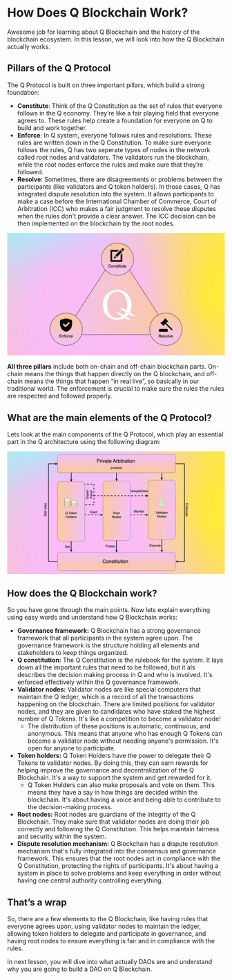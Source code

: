 # How Does Q Blockchain Work?

Awesome job for learning about Q Blockchain and the history of the blockchain ecosystem. In this lesson, we will look into how the Q Blockchain actually works.

## Pillars of the Q Protocol

The Q Protocol is built on three important pillars, which build a strong foundation:

- **Constitute**: Think of the Q Constitution as the set of rules that everyone follows in the Q economy. They’re like a fair playing field that everyone agrees to. These rules help create a foundation for everyone on Q to build and work together.
- **Enforce**: In Q system, everyone follows rules and resolutions. These rules are  written down in the Q Constitution. To make sure everyone follows the rules, Q has two seperate types of nodes in the network called root nodes and validators. The validators run the blockchain, while the root nodes enforce the rules and make sure that they’re followed.
- **Resolve**: Sometimes, there are disagreements or problems between the participants (like validators and Q token holders). In those cases, Q has integrated dispute resolution into the system. It allows participants to make a case before the International Chamber of Commerce, Court of Arbitration (ICC) who makes a fair judgment to resolve these disputes when the rules don't provide a clear answer. The ICC decision can be then implemented on the blockchain by the root nodes.
    
![Frame 3560364 (5).jpg](https://raw.githubusercontent.com/0xmetaschool/Learning-Projects/main/assests_for_all/assests_for_q/q-update/1.%20Getting%20Started%20with%20Q%20Blockchain/3.%20How%20Does%20Q%20Blockchain%20Work/Frame_3560364_(5).webp)

**All three pillars** include both on-chain and off-chain blockchain parts. On-chain means the things that happen directly on the Q blockchain, and off-chain means the things that happen “in real live”, so basically in our traditional world. The enforcement is crucial to make sure the rules the rules are respected and followed properly.

## What are the main elements of the Q Protocol?

Lets look at the main components of the Q Protocol, which play an essential part in the Q architecture using the following diagram: 

![Frame 3560364 (4).jpg](https://raw.githubusercontent.com/0xmetaschool/Learning-Projects/main/assests_for_all/assests_for_q/q-update/1.%20Getting%20Started%20with%20Q%20Blockchain/3.%20How%20Does%20Q%20Blockchain%20Work/Frame_3560364_(4).webp)

## How does the Q Blockchain work?

So you have gone through the main points. Now lets explain everything using easy words and understand how Q Blockchain works:

- **Governance framework:** Q Blockchain has a strong governance framework that all participants in the system agree upon. The governance framework is the structure holding all elements and stakeholders to keep things organized.
- **Q constitution:** The Q Constitution is the rulebook for the system. It lays down all the important rules that need to be followed, but it als describes the decision making process in Q and who is involved. It's enforced effectively within the Q governance framework.
- **Validator nodes:** Validator nodes are like special computers that maintain the Q ledger, which is a record of all the transactions happening on the blockchain. There are limited positions for validator nodes, and they are given to candidates who have staked the highest number of Q Tokens. It's like a competition to become a validator node!
    - The distribution of these positions is automatic, continuous, and anonymous. This means that anyone who has enough Q Tokens can become a validator node without needing anyone's permission. It's open for anyone to participate.
- **Token holders:** Q Token Holders have the power to delegate their Q Tokens to validator nodes. By doing this, they can earn rewards for helping improve the governance and decentralization of the Q Blockchain. It's a way to support the system and get rewarded for it.
    - Q Token Holders can also make proposals and vote on them. This means they have a say in how things are decided within the blockchain. It's about having a voice and being able to contribute to the decision-making process.
- **Root nodes:** Root nodes are guardians of the integrity of the Q Blockchain. They make sure that validator nodes are doing their job correctly and following the Q Constitution. This helps maintain fairness and security within the system.
- **Dispute resolution mechanism:** Q Blockchain has a dispute resolution mechanism that's fully integrated into the consensus and governance framework. This ensures that the root nodes act in compliance with the Q Constitution, protecting the rights of participants. It's about having a system in place to solve problems and keep everything in order without having one central authority controlling everything.

## That’s a wrap

So, there are a few elements to the Q Blockchain, like having rules that everyone agrees upon, using validator nodes to maintain the ledger, allowing token holders to delegate and participate in governance, and having root nodes to ensure everything is fair and in compliance with the rules.

In next lesson, you will dive into what actually DAOs are and understand why you are going to build a DAO on Q Blockchain.

